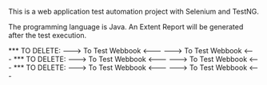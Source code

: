 
This is a web application test automation project with Selenium and TestNG.

The programming language is Java.
An Extent Report will be generated after the test execution.

*** TO DELETE: ---> To Test Webbook <---  ---> To Test Webbook <---
*** TO DELETE: ---> To Test Webbook <---  ---> To Test Webbook <---
*** TO DELETE: ---> To Test Webbook <---  ---> To Test Webbook <---
